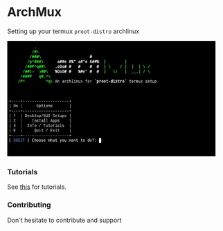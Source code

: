 # ArchMux

Setting up your termux `proot-distro` archlinux

![ss](https://raw.githubusercontent.com/c0del1ar/archmux/main/Screenshot_2022_1120_183343.jpg)

### Tutorials

See [this](https://github.com/c0del1ar/archmux/blob/main/distro-config/INFO.md) for tutorials.

### Contributing

Don't hesitate to contribute and support

